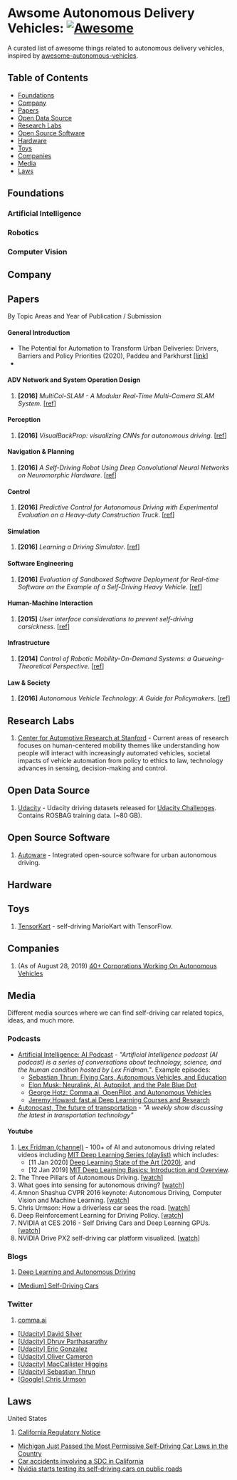 # Awsome Autonomous Delivery Vehicles: [![Awesome](https://cdn.rawgit.com/sindresorhus/awesome/d7305f38d29fed78fa85652e3a63e154dd8e8829/media/badge.svg)](https://github.com/sindresorhus/awesome)

A curated list of awesome things related to autonomous delivery vehicles, inspired by [awesome-autonomous-vehicles](https://github.com/manfreddiaz/awesome-autonomous-vehicles).


## Table of Contents
* [Foundations](#foundations)
* [Company](#company)
* [Papers](#papers)
* [Open Data Source](#datasets)
* [Research Labs](#research-labs)
* [Open Source Software](#open-source-software)
* [Hardware](#hardware)
* [Toys](#toys)
* [Companies](#companies)
* [Media](#media)
* [Laws](#laws)


## Foundations

### Artificial Intelligence

### Robotics

### Computer Vision

## Company



## Papers
By Topic Areas and Year of Publication / Submission

#### General Introduction
* The Potential for Automation to Transform Urban Deliveries: Drivers, Barriers and Policy Priorities (2020), Paddeu and Parkhurst [[link](https://www.sciencedirect.com/science/article/pii/S2543000920300032)]
* 


#### ADV Network and System Operation Design
1. **[2016]** _MultiCol-SLAM - A Modular Real-Time Multi-Camera SLAM System._ [[ref](https://arxiv.org/abs/1610.07336)]


#### Perception
1. **[2016]** _VisualBackProp: visualizing CNNs for autonomous driving_. [[ref](https://arxiv.org/abs/1611.05418)]


#### Navigation & Planning
1. **[2016]** _A Self-Driving Robot Using Deep Convolutional Neural Networks on Neuromorphic Hardware_. [[ref](https://arxiv.org/abs/1611.01235)]


#### Control
1. **[2016]** _Predictive Control for Autonomous Driving with Experimental Evaluation on a Heavy-duty Construction Truck_. [[ref](https://www.semanticscholar.org/paper/Predictive-Control-for-Autonomous-Driving-with-Lima-Se/de87a5d5fbae0733806ba965b2d70fd04596f6e9)]


#### Simulation
1. **[2016]** _Learning a Driving Simulator_. [[ref](https://arxiv.org/abs/1608.01230)]


#### Software Engineering
1. **[2016]** _Evaluation of Sandboxed Software Deployment for Real-time Software on the Example of a Self-Driving Heavy Vehicle_. [[ref](https://arxiv.org/abs/1608.06759)]


#### Human-Machine Interaction
1. **[2015]** _User interface considerations to prevent self-driving carsickness_. [[ref](http://dl.acm.org/citation.cfm?id=2809754)]



#### Infrastructure
1. **[2014]** _Control of Robotic Mobility-On-Demand Systems: a Queueing-Theoretical Perspective_. [[ref](https://arxiv.org/abs/1404.4391)]


#### Law & Society
1. **[2016]** _Autonomous Vehicle Technology: A Guide for Policymakers_. [[ref](https://www.semanticscholar.org/paper/Autonomous-Vehicle-Technology-A-Guide-for-Anderson-Kalra/a0231f6ab2a9feaef92d5481149cdb2142aaeb02)]

## Research Labs
1. 	[Center for Automotive Research at Stanford](https://cars.stanford.edu/) - Current areas of research focuses on human-centered mobility themes like
understanding how people will interact with increasingly automated vehicles, societal impacts of vehicle automation from policy to ethics to law, technology advances in sensing, decision-making and control.


## Open Data Source
1. [Udacity](https://github.com/udacity/self-driving-car/tree/master/datasets) - Udacity driving datasets released for [Udacity Challenges](https://www.udacity.com/self-driving-car). Contains ROSBAG training data. (~80 GB).


## Open Source Software
1. [Autoware](https://github.com/CPFL/Autoware) - Integrated open-source software for urban autonomous driving.


## Hardware


## Toys
1. [TensorKart](https://github.com/kevinhughes27/TensorKart) - self-driving MarioKart with TensorFlow.


## Companies

1. (As of August 28, 2019) [40+ Corporations Working On Autonomous Vehicles](https://www.cbinsights.com/blog/autonomous-driverless-vehicles-corporations-list/)

## Media
Different media sources where we can find self-driving car related topics, ideas, and much more.

### Podcasts

* [Artificial Intelligence: AI Podcast](https://lexfridman.com/ai/) - *"Artificial Intelligence podcast (AI podcast) is a series of conversations about technology, science, and the human condition hosted by Lex Fridman."*. Example episodes:
  * [Sebastian Thrun: Flying Cars, Autonomous Vehicles, and Education](https://www.youtube.com/watch?v=ZPPAOakITeQ&list=PLrAXtmErZgOdP_8GztsuKi9nrraNbKKp4)
  * [Elon Musk: Neuralink, AI, Autopilot, and the Pale Blue Dot](https://www.youtube.com/watch?v=smK9dgdTl40&list=PLrAXtmErZgOdP_8GztsuKi9nrraNbKKp4)
  * [George Hotz: Comma.ai, OpenPilot, and Autonomous Vehicles](https://lexfridman.com/george-hotz/)
  * [Jeremy Howard: fast.ai Deep Learning Courses and Research](https://lexfridman.com/jeremy-howard/)
* [Autonocast, The future of transportation](https://www.autonocast.com/) - 
*"A weekly show discussing the latest in transportation technology"*

#### Youtube
1. [Lex Fridman (channel)](https://www.youtube.com/channel/UCSHZKyawb77ixDdsGog4iWA) - 100+ of AI and autonomous driving related videos including [MIT Deep Learning Series (playlist)](https://www.youtube.com/playlist?list=PLrAXtmErZgOeiKm4sgNOknGvNjby9efdf) which includes:
   * [11 Jan 2020] [Deep Learning State of the Art (2020)](https://www.youtube.com/watch?v=0VH1Lim8gL8&list=PLrAXtmErZgOeiKm4sgNOknGvNjby9efdf&index=1), and
   * [12 Jan 2019] [MIT Deep Learning Basics: Introduction and Overview](https://www.youtube.com/watch?v=O5xeyoRL95U&list=PLrAXtmErZgOeiKm4sgNOknGvNjby9efdf&index=2).
1. The Three Pillars of Autonomous Driving. [[watch](https://www.youtube.com/watch?v=GZa9SlMHhQc)]
1. What goes into sensing for autonomous driving? [[watch](https://www.youtube.com/watch?v=GCMXXXmxG-I)]
1. Amnon Shashua CVPR 2016 keynote: Autonomous Driving, Computer Vision and Machine Learning. [[watch](https://www.youtube.com/watch?v=n8T7A3wqH3Q)]
1. Chris Urmson: How a driverless car sees the road. [[watch](https://www.youtube.com/watch?v=tiwVMrTLUWg)]
1. Deep Reinforcement Learning for Driving Policy. [[watch](https://www.youtube.com/watch?v=cYTVXfIH0MU)]
1. NVIDIA at CES 2016 - Self Driving Cars and Deep Learning GPUs. [[watch](https://www.youtube.com/watch?v=KkpxA5rXjmA)]
1. NVIDIA Drive PX2 self-driving car platform visualized. [[watch](https://www.youtube.com/watch?v=URmxzxYlmtg&app=desktop)]

### Blogs
1. [Deep Learning and Autonomous Driving](https://handong1587.github.io/deep_learning/2015/10/09/dl-and-autonomous-driving.html)
* [[Medium] Self-Driving Cars](https://medium.com/self-driving-cars)

### Twitter

1. [comma.ai](https://twitter.com/comma_ai)
* [[Udacity] David Silver](https://twitter.com/dsilver829)
* [[Udacity] Dhruv Parthasarathy](https://twitter.com/dhruvp)
* [[Udacity] Eric Gonzalez](https://twitter.com/ericrgon)
* [[Udacity] Oliver Cameron](https://twitter.com/olivercameron)
* [[Udacity] MacCallister Higgins](https://twitter.com/macjshiggins)
* [[Udacity] Sebastian Thrun](https://twitter.com/SebastianThrun)
* [[Google] Chris Urmson](https://twitter.com/chris_urmson)


## Laws

United States

1. [California Regulatory Notice](https://www.dmv.ca.gov/portal/dmv/detail/vr/autonomous/testing)
* [Michigan Just Passed the Most Permissive Self-Driving Car Laws in the Country](http://fortune.com/2016/12/09/michigan-self-driving-cars/)
* [Car accidents involving a SDC in California](https://www.dmv.ca.gov/portal/dmv/detail/vr/autonomous/autonomousveh_ol316)
* [Nvidia starts testing its self-driving cars on public roads](http://www.theinquirer.net/inquirer/news/2479432/nvidia-starts-testing-its-self-driving-cars-on-public-roads)
